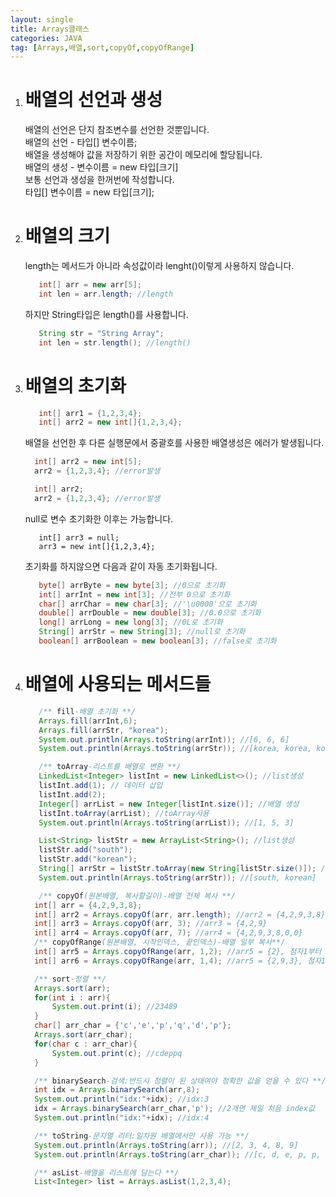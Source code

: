 ```yaml
---
layout: single
title: Arrays클래스
categories: JAVA
tag: [Arrays,배열,sort,copyOf,copyOfRange]
---
```


1. # 배열의 선언과 생성   
   배열의 선언은 단지 참조변수를 선언한 것뿐입니다.   
   배열의 선언 - 타입[] 변수이름;   
   배열을 생성해야 값을 저장하기 위한 공간이 메모리에 할당됩니다.   
   배열의 생성 - 변수이름 = new 타입[크기]   
   보통 선언과 생성을 한꺼번에 작성합니다.   
   타입[] 변수이름 = new 타입[크기];   
1. # 배열의 크기
   length는 메서드가 아니라 속성값이라 lenght()이렇게 사용하지 않습니다.
   ```java
      int[] arr = new arr[5];
      int len = arr.length; //length
   ```
   하지만 String타입은 length()를 사용합니다.
   ```java
      String str = "String Array";
      int len = str.length(); //length()
   ```   
1. # 배열의 초기화
   ```java
      int[] arr1 = {1,2,3,4};
      int[] arr2 = new int[]{1,2,3,4};
   ```
   배열을 선언한 후 다른 실행문에서 중괄호를 사용한 배열생성은 에러가 발생됩니다.
   ```java   
     int[] arr2 = new int[5];
     arr2 = {1,2,3,4}; //error발생

     int[] arr2;
     arr2 = {1,2,3,4}; //error발생
   ```
   null로 변수 초기화한 이후는 가능합니다.
   ```
      int[] arr3 = null;
      arr3 = new int[]{1,2,3,4}; 
   ```
   초기화를 하지않으면 다음과 같이 자동 초기화됩니다.
   ```java
      byte[] arrByte = new byte[3]; //0으로 초기화
      int[] arrInt = new int[3]; //전부 0으로 초기화
      char[] arrChar = new char[3]; //'\u0000'으로 초기화
      double[] arrDouble = new double[3]; //0.0으로 초기화
      long[] arrLong = new long[3]; //0L로 초기화
      String[] arrStr = new String[3]; //null로 초기화
      boolean[] arrBoolean = new boolean[3]; //false로 초기화
   ```
1. # 배열에 사용되는 메서드들
   ```java
      /** fill-배열 초기화 **/
      Arrays.fill(arrInt,6);
      Arrays.fill(arrStr, "korea");
      System.out.println(Arrays.toString(arrInt)); //[6, 6, 6]
      System.out.println(Arrays.toString(arrStr)); //[korea, korea, korea]

      /** toArray-리스트를 배열로 변환 **/
      LinkedList<Integer> listInt = new LinkedList<>(); //list생성
      listInt.add(1); // 데이터 삽입
      listInt.add(2);
      Integer[] arrList = new Integer[listInt.size()]; //배열 생성
      listInt.toArray(arrList); //toArray사용
      System.out.println(Arrays.toString(arrList)); //[1, 5, 3]

      List<String> listStr = new ArrayList<String>(); //list생성
      listStr.add("south");
      listStr.add("korean");
      String[] arrStr = listStr.toArray(new String[listStr.size()]); //배열 생성과 toArray대입
      System.out.println(Arrays.toString(arrStr)); //[south, korean]

      /** copyOf(원본배열, 복사할길이)-배열 전체 복사 **/
     int[] arr = {4,2,9,3,8};
     int[] arr2 = Arrays.copyOf(arr, arr.length); //arr2 = {4,2,9,3,8}
     int[] arr3 = Arrays.copyOf(arr, 3); //arr3 = {4,2,9}
     int[] arr4 = Arrays.copyOf(arr, 7); //arr4 = {4,2,9,3,8,0,0}
     /** copyOfRange(원본배열, 시작인덱스, 끝인덱스)-배열 일부 복사**/
     int[] arr5 = Arrays.copyOfRange(arr, 1,2); //arr5 = {2}, 첨자1부터 첨자(2-1)까지
     int[] arr6 = Arrays.copyOfRange(arr, 1,4); //arr5 = {2,9,3}, 첨자1부터 첨자(4-1)까지

     /** sort-정렬 **/
     Arrays.sort(arr);
     for(int i : arr){
         System.out.print(i); //23489
     }
     char[] arr_char = {'c','e','p','q','d','p'};
     Arrays.sort(arr_char);
     for(char c : arr_char){
         System.out.print(c); //cdeppq
     }

     /** binarySearch-검색:반드시 정렬이 된 상태여야 정확한 값을 얻을 수 있다 **/
     int idx = Arrays.binarySearch(arr,8);
     System.out.println("idx:"+idx); //idx:3
     idx = Arrays.binarySearch(arr_char,'p'); //2개면 제일 처음 index값
     System.out.println("idx:"+idx); //idx:4

     /** toString-문자열 리터:일차원 배열에서만 사용 가능 **/
     System.out.println(Arrays.toString(arr)); //[2, 3, 4, 8, 9]
     System.out.println(Arrays.toString(arr_char)); //[c, d, e, p, p, q]

     /** asList-배열을 리스트에 담는다 **/
     List<Integer> list = Arrays.asList(1,2,3,4);
   ```
